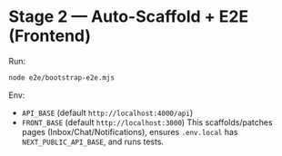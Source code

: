 # Stage 2 — Auto-Scaffold + E2E (Frontend)
Run:
```bash
node e2e/bootstrap-e2e.mjs
```
Env:
- `API_BASE` (default `http://localhost:4000/api`)
- `FRONT_BASE` (default `http://localhost:3000`)
This scaffolds/patches pages (Inbox/Chat/Notifications), ensures `.env.local` has `NEXT_PUBLIC_API_BASE`, and runs tests.
